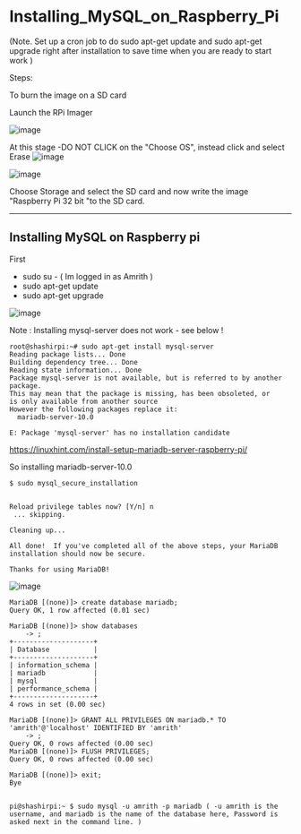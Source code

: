 # Installing_MySQL_on_Raspberry_Pi

(Note. Set up a cron job to do sudo apt-get update and sudo apt-get upgrade right after installation to save time when you are ready to start work )

Steps:

To burn the image on a SD card

Launch the RPi Imager

![image](https://user-images.githubusercontent.com/14288989/216913403-d79a91c0-bea8-4394-becf-d5ec468b2843.png)


At this stage -DO NOT CLICK on the "Choose OS", instead click and select Erase 
![image](https://user-images.githubusercontent.com/14288989/216913538-373fe400-0d37-41ab-bdae-f3571b9f8295.png)


![image](https://user-images.githubusercontent.com/14288989/216913607-a9978b75-13ca-483d-888c-7e987b1d5d93.png)

Choose Storage and select the SD card
and now write the image "Raspberry Pi 32 bit "to the SD card.

---


## Installing MySQL on Raspberry pi

First

* sudo su -   ( Im logged in as Amrith )
* sudo apt-get update
* sudo apt-get upgrade

![image](https://user-images.githubusercontent.com/14288989/216918453-0d4f000c-fee0-430f-982a-ab97db24cc44.png)

Note : Installing mysql-server does not work - see below !

```
root@shashirpi:~# sudo apt-get install mysql-server
Reading package lists... Done
Building dependency tree... Done
Reading state information... Done
Package mysql-server is not available, but is referred to by another package.
This may mean that the package is missing, has been obsoleted, or
is only available from another source
However the following packages replace it:
  mariadb-server-10.0

E: Package 'mysql-server' has no installation candidate

```

https://linuxhint.com/install-setup-mariadb-server-raspberry-pi/

So installing mariadb-server-10.0


```
$ sudo mysql_secure_installation


Reload privilege tables now? [Y/n] n
 ... skipping.

Cleaning up...

All done!  If you've completed all of the above steps, your MariaDB
installation should now be secure.

Thanks for using MariaDB!
```

![image](https://user-images.githubusercontent.com/14288989/216920867-effc29b8-4ab6-4def-b0d6-fef0d9e053be.png)

```
MariaDB [(none)]> create database mariadb;
Query OK, 1 row affected (0.01 sec)

MariaDB [(none)]> show databases
    -> ;
+--------------------+
| Database           |
+--------------------+
| information_schema |
| mariadb            |
| mysql              |
| performance_schema |
+--------------------+
4 rows in set (0.00 sec)

MariaDB [(none)]> GRANT ALL PRIVILEGES ON mariadb.* TO 'amrith'@'localhost' IDENTIFIED BY 'amrith'
    -> ;
Query OK, 0 rows affected (0.00 sec)
MariaDB [(none)]> FLUSH PRIVILEGES;
Query OK, 0 rows affected (0.00 sec)

MariaDB [(none)]> exit;
Bye


pi@shashirpi:~ $ sudo mysql -u amrith -p mariadb ( -u amrith is the username, and mariadb is the name of the database here, Password is asked next in the command line. )

```



